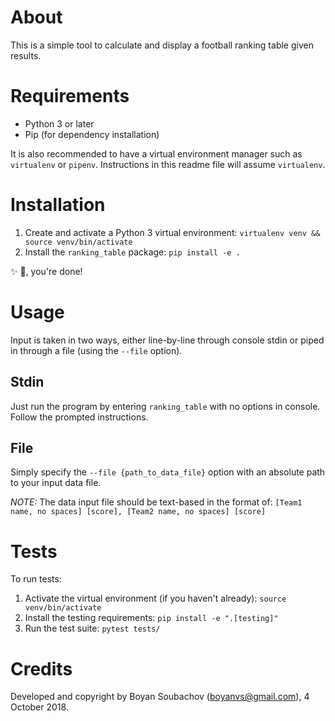 # About

This is a simple tool to calculate and display a football ranking table given results.

# Requirements

* Python 3 or later
* Pip (for dependency installation)

It is also recommended to have a virtual environment manager such as `virtualenv` or `pipenv`.
Instructions in this readme file will assume `virtualenv`.

# Installation

1. Create and activate a Python 3 virtual environment: ```virtualenv venv && source venv/bin/activate```
1. Install the `ranking_table` package: ```pip install -e .```

✨ 🍰, you're done!


# Usage

Input is taken in two ways, either line-by-line through console stdin or piped in through a file (using the `--file` option).

## Stdin

Just run the program by entering `ranking_table` with no options in console. Follow the prompted instructions.

## File

Simply specify the `--file {path_to_data_file}` option with an absolute path to your input data file.

_NOTE:_ The data input file should be text-based in the format of: `[Team1 name, no spaces] [score], [Team2 name, no spaces] [score]`

# Tests

To run tests:
1. Activate the virtual environment (if you haven't already): `source venv/bin/activate`
1. Install the testing requirements: `pip install -e ".[testing]"`
1. Run the test suite: `pytest tests/`

# Credits

Developed and copyright by Boyan Soubachov (boyanvs@gmail.com), 4 October 2018.


